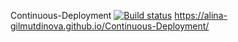 Continuous-Deployment
[![Build status](https://ci.appveyor.com/api/projects/status/xwxnaeo5fhggidh5/branch/main?svg=true)](https://ci.appveyor.com/project/Alina-Gilmutdinova/continuous-deployment/branch/main)
https://alina-gilmutdinova.github.io/Continuous-Deployment/
